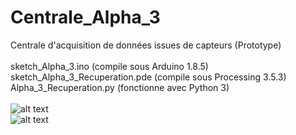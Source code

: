 # Centrale_Alpha_3
Centrale d'acquisition de données issues de capteurs (Prototype)<br>
<br>
sketch_Alpha_3.ino (compile sous Arduino 1.8.5)<br>
sketch_Alpha_3_Recuperation.pde (compile sous Processing 3.5.3)<br>
Alpha_3_Recuperation.py (fonctionne avec Python 3)<br>
<br>
![alt text](http://entropie.org/3615/wp-content/uploads/2019/05/DSC_8851-1680x1116.jpg)<br>
![alt text](http://entropie.org/3615/wp-content/uploads/2019/05/DSC_8862-1680x1116.jpg)<br>
